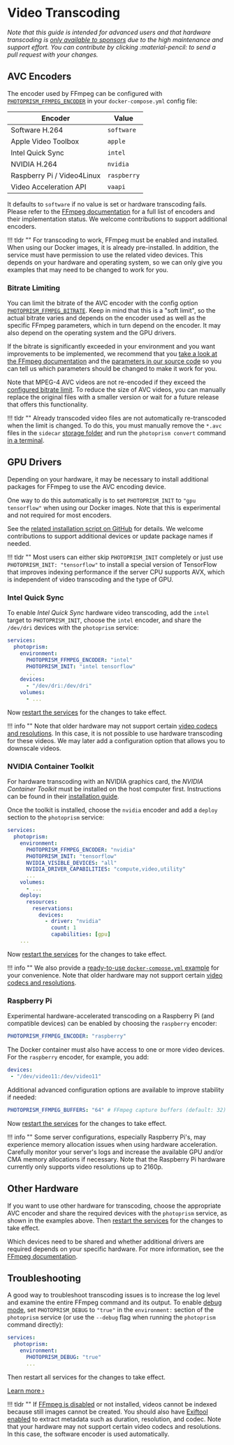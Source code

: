 # Video Transcoding

*Note that this guide is intended for advanced users and that hardware transcoding is [only available to sponsors](https://photoprism.app/membership) due to the high maintenance and support effort. You can contribute by clicking :material-pencil: to send a pull request with your changes.*

## AVC Encoders

The encoder used by FFmpeg can be configured with [`PHOTOPRISM_FFMPEG_ENCODER`](../config-options.md#file-converters) in your `docker-compose.yml` config file:

| Encoder                    | Value       |
|----------------------------|-------------|
| Software H.264             | `software`  | 
| Apple Video Toolbox        | `apple`     | 
| Intel Quick Sync           | `intel`     | 
| NVIDIA H.264               | `nvidia`    | 
| Raspberry Pi / Video4Linux | `raspberry` | 
| Video Acceleration API     | `vaapi`     | 

It defaults to `software` if no value is set or hardware transcoding fails. Please refer to the [FFmpeg documentation](https://trac.ffmpeg.org/wiki/HWAccelIntro) for a full list of encoders and their implementation status. We welcome contributions to support additional encoders.

!!! tldr ""
    For transcoding to work, FFmpeg must be enabled and installed. When using our Docker images, it is already pre-installed. In addition, the service must have permission to use the related video devices. This depends on your hardware and operating system, so we can only give you examples that may need to be changed to work for you.

### Bitrate Limiting

You can limit the bitrate of the AVC encoder with the config option [`PHOTOPRISM_FFMPEG_BITRATE`](../config-options.md#file-converters). Keep in mind that this is a "soft limit", so the actual bitrate varies and depends on the encoder used as well as the specific FFmpeg parameters, which in turn depend on the encoder. It may also depend on the operating system and the GPU drivers.

If the bitrate is significantly exceeded in your environment and you want improvements to be implemented, we recommend that you [take a look at the FFmpeg documentation](https://trac.ffmpeg.org/wiki/Limiting%20the%20output%20bitrate) and the [parameters in our source code](https://github.com/photoprism/photoprism/blob/develop/internal/ffmpeg/convert.go) so you can tell us which parameters should be changed to make it work for you.

Note that MPEG-4 AVC videos are not re-encoded if they exceed the [configured bitrate limit](../config-options.md#file-converters). To reduce the size of AVC videos, you can manually replace the original files with a smaller version or wait for a future release that offers this functionality.

!!! tldr ""
    Already transcoded video files are not automatically re-transcoded when the limit is changed. To do this, you must manually remove the `*.avc` files in the `sidecar` [storage folder](../docker-compose.md#photoprismstorage) and run the `photoprism convert` command [in a terminal](../docker-compose.md#opening-a-terminal).

## GPU Drivers

Depending on your hardware, it may be necessary to install additional packages for FFmpeg to use the AVC encoding device. 

One way to do this automatically is to set `PHOTOPRISM_INIT` to `"gpu tensorflow"` when using our Docker images. Note that this is experimental and not required for most encoders.

See the [related installation script on GitHub](https://github.com/photoprism/photoprism/blob/develop/scripts/dist/install-gpu.sh) for details. We welcome contributions to support additional devices or update package names if needed.

!!! tldr ""
    Most users can either skip `PHOTOPRISM_INIT` completely or just use `PHOTOPRISM_INIT: "tensorflow"` to install a special version of TensorFlow that improves indexing performance if the server CPU supports AVX, which is independent of video transcoding and the type of GPU.

### Intel Quick Sync

To enable *Intel Quick Sync* hardware video transcoding, add the `intel` target to `PHOTOPRISM_INIT`, choose the `intel` encoder, and share the `/dev/dri` devices with the `photoprism` service:

```yaml
services:
  photoprism:
    environment:
      PHOTOPRISM_FFMPEG_ENCODER: "intel"
      PHOTOPRISM_INIT: "intel tensorflow"
      ...
    devices:
      - "/dev/dri:/dev/dri"
    volumes:
      - ...
```

Now [restart the services](../docker-compose.md#step-2-start-the-server) for the changes to take effect.

!!! info ""
    Note that older hardware may not support certain [video codecs and resolutions](https://en.wikipedia.org/wiki/Intel_Quick_Sync_Video#Development). In this case, it is not possible to use hardware transcoding for these videos. We may later add a configuration option that allows you to downscale videos.

### NVIDIA Container Toolkit

For hardware transcoding with an NVIDIA graphics card, the *NVIDIA Container Toolkit* must be installed on the host computer first. Instructions can be found in their [installation guide](https://docs.nvidia.com/datacenter/cloud-native/container-toolkit/install-guide.html).

Once the toolkit is installed, choose the `nvidia` encoder and add a `deploy` section to the `photoprism` service:

```yaml
services:
  photoprism:    
    environment:
      PHOTOPRISM_FFMPEG_ENCODER: "nvidia"
      PHOTOPRISM_INIT: "tensorflow"
      NVIDIA_VISIBLE_DEVICES: "all"
      NVIDIA_DRIVER_CAPABILITIES: "compute,video,utility"
      ...
    volumes:
      - ...
    deploy:
      resources:
        reservations:
          devices:
            - driver: "nvidia"
              count: 1
              capabilities: [gpu]
    ...
```

Now [restart the services](../docker-compose.md#step-2-start-the-server) for the changes to take effect.

!!! info ""
    We also provide a [ready-to-use `docker-compose.yml` example](https://dl.photoprism.app/docker/nvidia/docker-compose.yml) for your convenience.
    Note that older hardware may not support certain [video codecs and resolutions](https://en.wikipedia.org/wiki/Nvidia_NVENC#Versions).

### Raspberry Pi

Experimental hardware-accelerated transcoding on a Raspberry Pi (and compatible devices) can be enabled by choosing the `raspberry` encoder:

```yaml
PHOTOPRISM_FFMPEG_ENCODER: "raspberry"
```

The Docker container must also have access to one or more video devices.  For the `raspberry` encoder, for example, you add:

```yaml
devices:
 - "/dev/video11:/dev/video11"
```

Additional advanced configuration options are available to improve stability if needed:

```yaml
PHOTOPRISM_FFMPEG_BUFFERS: "64" # FFmpeg capture buffers (default: 32)
```

Now [restart the services](../docker-compose.md#step-2-start-the-server) for the changes to take effect.

!!! info ""
    Some server configurations, especially Raspberry Pi's, may experience memory allocation issues when using hardware acceleration. Carefully monitor your server's logs and increase the available GPU and/or CMA memory allocations if necessary. Note that the Raspberry Pi hardware currently only supports video resolutions up to 2160p.

## Other Hardware

If you want to use other hardware for transcoding, choose the appropriate AVC encoder and share the required devices with the `photoprism` service, as shown in the examples above. Then [restart the services](../docker-compose.md#step-2-start-the-server) for the changes to take effect.

Which devices need to be shared and whether additional drivers are required depends on your specific hardware. For more information, see the [FFmpeg documentation](https://ffmpeg.org/ffmpeg-devices.html).

## Troubleshooting

A good way to troubleshoot transcoding issues is to increase the log level and examine the entire FFmpeg command and its output. To enable [debug mode](../config-options.md), set `PHOTOPRISM_DEBUG` to `"true"` in the `environment:` section of the `photoprism` service (or use the `--debug` flag when running the `photoprism` command directly):


```yaml
services:
  photoprism:
    environment:
      PHOTOPRISM_DEBUG: "true"
      ...
```

Then restart all services for the changes to take effect.

[Learn more ›](../troubleshooting/docker.md#viewing-logs)

!!! tldr ""
    If [FFmpeg is disabled](../config-options.md#feature-flags) or not installed, videos cannot be indexed because still images cannot be created.
    You should also have [Exiftool enabled](../config-options.md#feature-flags) to extract metadata such as duration, resolution, and codec.
    Note that your hardware may not support certain video codecs and resolutions. In this case, the software encoder is used automatically.